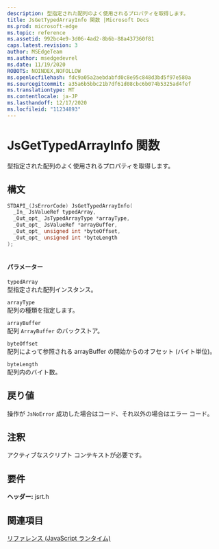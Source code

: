 ```yaml
---
description: 型指定された配列のよく使用されるプロパティを取得します。
title: JsGetTypedArrayInfo 関数 |Microsoft Docs
ms.prod: microsoft-edge
ms.topic: reference
ms.assetid: 992bc4e9-3d06-4ad2-8b6b-88a437360f81
caps.latest.revision: 3
author: MSEdgeTeam
ms.author: msedgedevrel
ms.date: 11/19/2020
ROBOTS: NOINDEX,NOFOLLOW
ms.openlocfilehash: fdc9a05a2aebdabfd0c8e95c848d3bd5f97e580a
ms.sourcegitcommit: a35a6b5bbc21b7df61d08cbc6b074b5325ad4fef
ms.translationtype: MT
ms.contentlocale: ja-JP
ms.lasthandoff: 12/17/2020
ms.locfileid: "11234893"
---
```

# JsGetTypedArrayInfo 関数

型指定された配列のよく使用されるプロパティを取得します。  
  
## 構文  
  
```cpp  
STDAPI_(JsErrorCode) JsGetTypedArrayInfo(  
  _In_ JsValueRef typedArray,  
  _Out_opt_ JsTypedArrayType *arrayType,  
  _Out_opt_ JsValueRef *arrayBuffer,  
  _Out_opt_ unsigned int *byteOffset,  
  _Out_opt_ unsigned int *byteLength  
);  
  
```  
  
#### パラメーター  
 `typedArray`  
 型指定された配列インスタンス。  
  
 `arrayType`  
 配列の種類を指定します。  
  
 `arrayBuffer`  
 配列 `ArrayBuffer` のバックストア。  
  
 `byteOffset`  
 配列によって参照される arrayBuffer の開始からのオフセット (バイト単位)。  
  
 `byteLength`  
 配列内のバイト数。  
  
## 戻り値  
 操作が `JsNoError` 成功した場合はコード、それ以外の場合はエラー コード。  
  
## 注釈  
 アクティブなスクリプト コンテキストが必要です。  
  
## 要件  
 **ヘッダー:** jsrt.h  
  
## 関連項目  
 [リファレンス (JavaScript ランタイム)](../chakra-hosting/reference-javascript-runtime.md)
